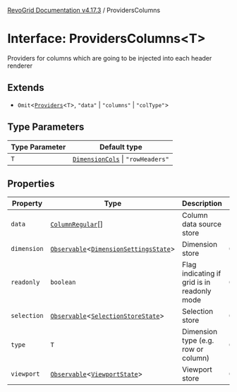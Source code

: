 [RevoGrid Documentation v4.17.3](README.md) / ProvidersColumns

# Interface: ProvidersColumns\<T\>

Providers for columns which are going to be injected into each header renderer

## Extends

- `Omit`\<[`Providers`](Interface.Providers.md)\<`T`\>, `"data"` \| `"columns"` \| `"colType"`\>

## Type Parameters

| Type Parameter | Default type |
| ------ | ------ |
| `T` | [`DimensionCols`](TypeAlias.DimensionCols.md) \| `"rowHeaders"` |

## Properties

| Property | Type | Description | Inherited from | Defined in |
| ------ | ------ | ------ | ------ | ------ |
| `data` | [`ColumnRegular`](Interface.ColumnRegular.md)[] | Column data source store | - | [src/types/interfaces.ts:291](https://github.com/revolist/revogrid/blob/2ad9a56a428342a01bbb7a115a581a401dbe3fef/src/types/interfaces.ts#L291) |
| `dimension` | [`Observable`](TypeAlias.Observable.md)\<[`DimensionSettingsState`](Interface.DimensionSettingsState.md)\> | Dimension store | `Omit.dimension` | [src/types/interfaces.ts:325](https://github.com/revolist/revogrid/blob/2ad9a56a428342a01bbb7a115a581a401dbe3fef/src/types/interfaces.ts#L325) |
| `readonly` | `boolean` | Flag indicating if grid is in readonly mode | `Omit.readonly` | [src/types/interfaces.ts:309](https://github.com/revolist/revogrid/blob/2ad9a56a428342a01bbb7a115a581a401dbe3fef/src/types/interfaces.ts#L309) |
| `selection` | [`Observable`](TypeAlias.Observable.md)\<[`SelectionStoreState`](TypeAlias.SelectionStoreState.md)\> | Selection store | `Omit.selection` | [src/types/interfaces.ts:329](https://github.com/revolist/revogrid/blob/2ad9a56a428342a01bbb7a115a581a401dbe3fef/src/types/interfaces.ts#L329) |
| `type` | `T` | Dimension type (e.g. row or column) | `Omit.type` | [src/types/interfaces.ts:301](https://github.com/revolist/revogrid/blob/2ad9a56a428342a01bbb7a115a581a401dbe3fef/src/types/interfaces.ts#L301) |
| `viewport` | [`Observable`](TypeAlias.Observable.md)\<[`ViewportState`](Interface.ViewportState.md)\> | Viewport store | `Omit.viewport` | [src/types/interfaces.ts:321](https://github.com/revolist/revogrid/blob/2ad9a56a428342a01bbb7a115a581a401dbe3fef/src/types/interfaces.ts#L321) |
